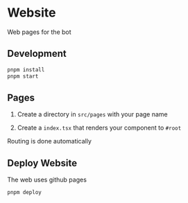 # Website

Web pages for the bot

## Development

```sh
pnpm install
pnpm start
```

## Pages

1. Create a directory in `src/pages` with your page name

2. Create a `index.tsx` that renders your component to `#root`

Routing is done automatically


## Deploy Website

The web uses github pages

```sh
pnpm deploy
```
